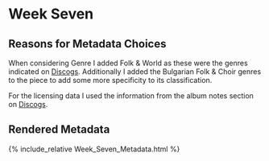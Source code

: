# Week Seven

## Reasons for Metadata Choices

When considering Genre I added Folk & World as these were the genres indicated on [Discogs](https://www.discogs.com/release/2267463-Various-Le-Myst%C3%A8re-Des-Voix-Bulgares-Volume-2). Additionally I added the Bulgarian Folk & Choir genres to the piece to add some more specificity to its classification.

For the licensing data I used the information from the album notes section on [Discogs](//www.discogs.com/release/2267463-Various-Le-Myst%C3%A8re-Des-Voix-Bulgares-Volume-2).

## Rendered Metadata

{% include_relative Week_Seven_Metadata.html %}
